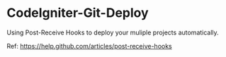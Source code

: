 CodeIgniter-Git-Deploy
======================

Using Post-Receive Hooks to deploy your muliple projects automatically.

Ref: https://help.github.com/articles/post-receive-hooks
